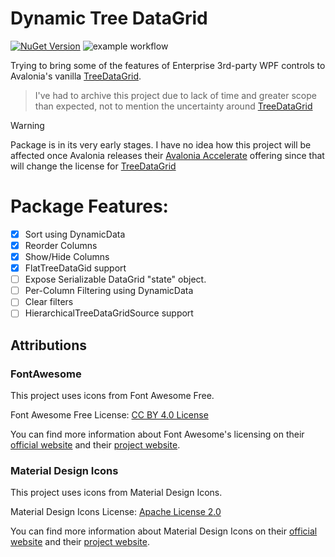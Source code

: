 # Dynamic Tree DataGrid

[![NuGet Version](https://img.shields.io/nuget/v/DynamicTreeDataGrid)](https://www.nuget.org/packages/DynamicTreeDataGrid/latest)
![example workflow](https://github.com/giard-alexandre/DynamicTreeDataGrid/actions/workflows/call-build.yml/badge.svg)

Trying to bring some of the features of Enterprise 3rd-party WPF controls to Avalonia's vanilla
[TreeDataGrid](https://github.com/AvaloniaUI/Avalonia.Controls.TreeDataGrid).

> I've had to archive this project due to lack of time and greater scope than expected, not to mention the uncertainty around [TreeDataGrid](https://github.com/AvaloniaUI/Avalonia.Controls.TreeDataGrid/issues/307)



> [!WARNING]
> Package is in its very early stages. I have no idea how this project will be affected once Avalonia releases
> their [Avalonia Accelerate](https://github.com/AvaloniaUI/Avalonia/discussions/17149) offering since that will
> change the license for [TreeDataGrid](https://github.com/AvaloniaUI/Avalonia.Controls.TreeDataGrid)

# Package Features:

- [x] Sort using DynamicData
- [x] Reorder Columns
- [x] Show/Hide Columns
- [x] FlatTreeDataGid support
- [ ] Expose Serializable DataGrid "state" object.
- [ ] Per-Column Filtering using DynamicData
- [ ] Clear filters
- [ ] HierarchicalTreeDataGridSource support

## Attributions

### FontAwesome

This project uses icons from Font Awesome Free.

Font Awesome Free License: [CC BY 4.0 License](https://creativecommons.org/licenses/by/4.0/)

You can find more information about Font Awesome's licensing on
their [official website](https://fontawesome.com/license/free)
and their [project website](https://github.com/FortAwesome/Font-Awesome/blob/6.x/LICENSE.txt).

### Material Design Icons

This project uses icons from Material Design Icons.

Material Design Icons License: [Apache License 2.0](https://github.com/google/material-design-icons/blob/master/LICENSE)

You can find more information about Material Design Icons on
their [official website](https://developers.google.com/fonts/docs/material_icons)
and their [project website](https://github.com/google/material-design-icons).
